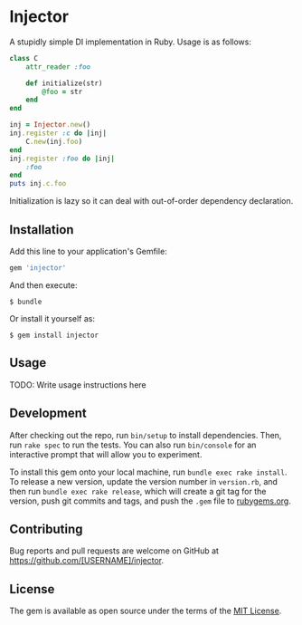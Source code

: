 # Injector

A stupidly simple DI implementation in Ruby. Usage is as follows:

``` ruby
class C
    attr_reader :foo

    def initialize(str)
        @foo = str
    end
end

inj = Injector.new()
inj.register :c do |inj|
    C.new(inj.foo)
end
inj.register :foo do |inj|
    :foo
end
puts inj.c.foo
```

Initialization is lazy so it can deal with out-of-order dependency declaration.

## Installation

Add this line to your application's Gemfile:

```ruby
gem 'injector'
```

And then execute:

    $ bundle

Or install it yourself as:

    $ gem install injector

## Usage

TODO: Write usage instructions here

## Development

After checking out the repo, run `bin/setup` to install dependencies. Then, run `rake spec` to run the tests. You can also run `bin/console` for an interactive prompt that will allow you to experiment.

To install this gem onto your local machine, run `bundle exec rake install`. To release a new version, update the version number in `version.rb`, and then run `bundle exec rake release`, which will create a git tag for the version, push git commits and tags, and push the `.gem` file to [rubygems.org](https://rubygems.org).

## Contributing

Bug reports and pull requests are welcome on GitHub at https://github.com/[USERNAME]/injector.


## License

The gem is available as open source under the terms of the [MIT License](http://opensource.org/licenses/MIT).

